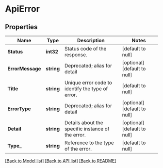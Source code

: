 # ApiError

## Properties
Name | Type | Description | Notes
------------ | ------------- | ------------- | -------------
**Status** | **int32** | Status code of the response. | [default to null]
**ErrorMessage** | **string** | Deprecated; alias for detail | [optional] [default to null]
**Title** | **string** | Unique error code to identify the type of error. | [default to null]
**ErrorType** | **string** | Deprecated; alias for detail | [optional] [default to null]
**Detail** | **string** | Details about the specific instance of the error. | [optional] [default to null]
**Type_** | **string** | Reference to the type of the error. | [default to null]

[[Back to Model list]](../README.md#documentation-for-models) [[Back to API list]](../README.md#documentation-for-api-endpoints) [[Back to README]](../README.md)


